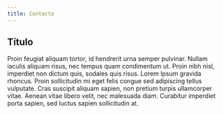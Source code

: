 ```yaml
---
title: Contacto
---
```

## Título
Proin feugiat aliquam tortor, id hendrerit urna semper pulvinar. Nullam iaculis aliquam risus, nec tempus quam condimentum ut. Proin nibh nisl, imperdiet non dictum quis, sodales quis risus. Lorem Ipsum gravida rhoncus. Proin sollicitudin mi eget felis congue sed adipiscing tellus vulputate. Cras suscipit aliquam sapien, non pretium turpis ullamcorper vitae. Aenean vitae libero velit, nec malesuada diam. Curabitur imperdiet porta sapien, sed luctus sapien sollicitudin at.